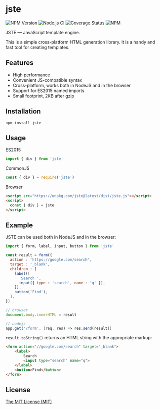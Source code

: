 # jste

[![NPM Version](https://img.shields.io/npm/v/jste.svg)](https://www.npmjs.com/package/jste)
[![Node.js CI](https://github.com/aristov/jste/actions/workflows/node.js.yml/badge.svg)](https://github.com/aristov/jste/actions/workflows/node.js.yml)
[![Coverage Status](https://coveralls.io/repos/github/aristov/jste/badge.svg?branch=master)](https://coveralls.io/github/aristov/jste?branch=master)
[![NPM](https://img.shields.io/npm/l/jste)](https://raw.githubusercontent.com/aristov/jste/master/LICENSE)

JSTE — JavaScript template engine.

This is a simple cross-platform HTML generation library.
It is a handy and fast tool for creating templates.

## Features

- High performance
- Convenient JS-compatible syntax
- Cross-platform, works both in NodeJS and in the browser
- Support for ES2015 named imports
- Small footprint, 2KB after gzip

## Installation

```shell
npm install jste
```

## Usage

ES2015

```js
import { div } from 'jste'
```

CommonJS

```js
const { div } = require('jste')
```

Browser

```html
<script src="https://unpkg.com/jste@latest/dist/jste.js"></script>
<script>
  const { div } = jste
</script>
```

## Example

JSTE can be used both in NodeJS and in the browser:

```js
import { form, label, input, button } from 'jste'

const result = form({
  action : 'https://google.com/search',
  target : '_blank',
  children : [
    label([
      'Search ',
      input({ type : 'search', name : 'q' }),
    ]),
    button('Find'),
  ],
})

// browser
document.body.innerHTML = result

// nodejs
app.get('/form', (req, res) => res.send(result))
```

`result.toString()` returns an HTML string with the appropriate markup:

```html
<form action="//google.com/search" target="_blank">
    <label>
        Search 
        <input type="search" name="q">
    </label>
    <button>Find</button>
</form>
```

## License

[The MIT License (MIT)](https://raw.githubusercontent.com/aristov/jste/master/LICENSE)
